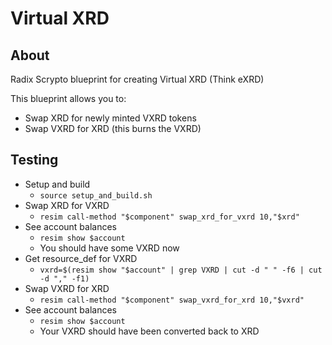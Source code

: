 # Virtual XRD

## About
Radix Scrypto blueprint for creating Virtual XRD (Think eXRD)

This blueprint allows you to:
- Swap XRD for newly minted VXRD tokens
- Swap VXRD for XRD (this burns the VXRD)

## Testing
- Setup and build
  - `source setup_and_build.sh`
- Swap XRD for VXRD
  - `resim call-method "$component" swap_xrd_for_vxrd 10,"$xrd"`
- See account balances
  - `resim show $account`
  - You should have some VXRD now
- Get resource_def for VXRD
  - `vxrd=$(resim show "$account" | grep VXRD | cut -d " " -f6 | cut -d "," -f1)`
- Swap VXRD for XRD
  - `resim call-method "$component" swap_vxrd_for_xrd 10,"$vxrd"`
- See account balances
  - `resim show $account`
  - Your VXRD should have been converted back to XRD
